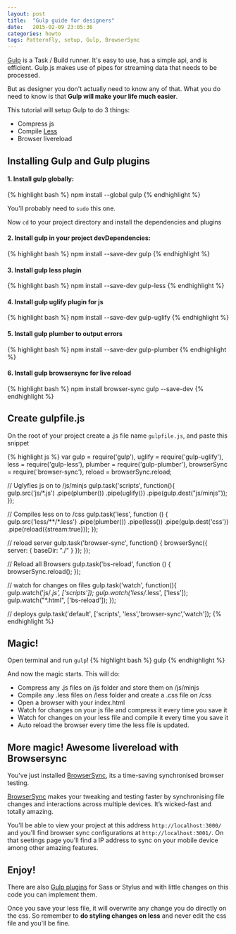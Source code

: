```yaml
---
layout: post
title:  "Gulp guide for designers"
date:   2015-02-09 23:05:36
categories: howto
tags: Patternfly, setup, Gulp, BrowserSync
---
```


[Gulp](http://gulpjs.com) is a Task / Build runner. It's easy to use, has a simple api, and is efficient. Gulp.js makes use of pipes for streaming data that needs to be processed.


But as designer you don't actually need to know any of that. What you do need to know is that **Gulp will make your life much easier**.

This tutorial will setup Gulp to do 3 things:

- Compress js
- Compile [Less](http://lesscss.org)
- Browser livereload

## Installing Gulp and Gulp plugins

#### 1. Install gulp globally:

{% highlight bash %}
npm install --global gulp
{% endhighlight %}

You'll probably need to `sudo` this one. 

Now `cd` to your project directory and install the dependencies and plugins

#### 2. Install gulp in your project devDependencies:

{% highlight bash %}
npm install --save-dev gulp
{% endhighlight %}

#### 3. Install gulp less plugin

{% highlight bash %}
npm install --save-dev gulp-less
{% endhighlight %}

#### 4. Install gulp uglify plugin for js

{% highlight bash %}
npm install --save-dev gulp-uglify
{% endhighlight %}

#### 5. Install gulp plumber to output errors

{% highlight bash %}
npm install --save-dev gulp-plumber
{% endhighlight %}

#### 6. Install gulp browsersync for live reload

{% highlight bash %}
npm install browser-sync gulp --save-dev
{% endhighlight %}

## Create gulpfile.js

On the root of your project create a .js file name `gulpfile.js`, and paste this snippet

{% highlight js %}
var gulp = require('gulp'),
    uglify = require('gulp-uglify'),
    less = require('gulp-less'),
    plumber = require('gulp-plumber'),
    browserSync = require('browser-sync'),
    reload = browserSync.reload;

// Uglyfies js on to /js/minjs
gulp.task('scripts', function(){  
  gulp.src('js/*.js')
    .pipe(plumber())
    .pipe(uglify())
    .pipe(gulp.dest("js/minjs"));
}); 

// Compiles less on to /css
gulp.task('less', function () {
  gulp.src('less/**/*.less')
   .pipe(plumber())
   .pipe(less())
   .pipe(gulp.dest('css'))
   .pipe(reload({stream:true}));
});

// reload server
gulp.task('browser-sync', function() {
    browserSync({
        server: {
            baseDir: "./"
        }
    });
});

// Reload all Browsers
gulp.task('bs-reload', function () {
    browserSync.reload();
});

// watch for changes on files
gulp.task('watch', function(){ 
  gulp.watch('js/*.js', ['scripts']);
  gulp.watch('less/*.less', ['less']);
  gulp.watch("*.html", ['bs-reload']);
}); 

// deploys
gulp.task('default',  ['scripts', 'less','browser-sync','watch']); 
{% endhighlight %}

## Magic!

Open terminal and run `gulp`!
{% highlight bash %}
gulp
{% endhighlight %}

And now the magic starts. This will do:

- Compress any .js files on /js folder and store them on /js/minjs
- Compile any .less files on /less folder and create a .css file on /css
- Open a browser with your index.html
- Watch for changes on your js file and compress it every time you save it
- Watch for changes on your less file and compile it every time you save it
- Auto reload the browser every time the less file is updated.


## More magic! Awesome livereload with Browsersync

You've just installed [BrowserSync](http://www.browsersync.io/), its a time-saving synchronised browser testing.

[BrowserSync](http://www.browsersync.io/) makes your tweaking and testing faster by synchronising file changes and interactions across multiple devices. It’s wicked-fast and totally amazing.

You'll be able to view your project at this address `http://localhost:3000/` and you'll find browser sync configurations at `http://localhost:3001/`. On that seetings page you'll find a IP address to sync on your mobile device among other amazing features.



## Enjoy!

There are also [Gulp plugins](http://gulpjs.com/plugins/) for Sass or Stylus and with little changes on this code you can implement them.

Once you save your less file, it will overwrite any change you do directly on the css. So remember to **do styling changes on less** and never edit the css file and you'll be fine.